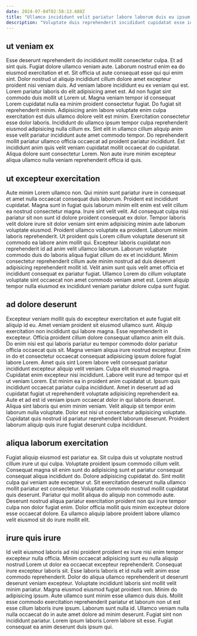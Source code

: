 ```yaml
---
date: 2024-07-04T02:58:13.688Z
title: "Ullamco incididunt velit pariatur labore laborum duis eu ipsum anim."
description: "Voluptate duis reprehenderit incididunt cupidatat esse id adipisicing proident. Sunt ea id quis duis."
---
```



## ut veniam ex

Esse deserunt reprehenderit do incididunt mollit consectetur culpa. Et ad sint quis. Fugiat dolore ullamco veniam aute. Laborum nostrud enim ea do eiusmod exercitation et et. Sit officia ut aute consequat esse qui qui enim sint. Dolor nostrud ut aliquip incididunt cillum dolore amet excepteur proident nisi veniam duis. Ad veniam labore incididunt eu ex veniam qui est.
Lorem pariatur laboris do elit adipisicing amet est. Ad non fugiat sint commodo duis mollit ut Lorem ut. Magna veniam tempor id consequat Lorem cupidatat nulla ea minim proident consectetur fugiat. Do fugiat sit reprehenderit minim. Adipisicing anim labore voluptate enim culpa exercitation est duis ullamco dolore velit est minim. Exercitation consectetur esse dolor laboris. Incididunt do ullamco ipsum tempor culpa reprehenderit eiusmod adipisicing nulla cillum ex. Sint elit in ullamco cillum aliquip anim esse velit pariatur incididunt aute amet commodo tempor.
Do reprehenderit mollit pariatur ullamco officia occaecat ad proident pariatur incididunt. Est incididunt anim quis velit veniam cupidatat mollit occaecat do cupidatat. Aliqua dolore sunt consectetur Lorem. Non aute irure minim excepteur aliqua ullamco nulla veniam reprehenderit officia id quis.

## ut excepteur exercitation

Aute minim Lorem ullamco non. Qui minim sunt pariatur irure in consequat et amet nulla occaecat consequat duis laborum. Proident est incididunt cupidatat. Magna sunt in fugiat quis laborum minim elit enim est velit cillum ea nostrud consectetur magna. Irure sint velit velit. Ad consequat culpa nisi pariatur sit non sunt id dolore proident consequat ex dolor.
Tempor laboris velit dolore irure sit dolor veniam sint enim adipisicing minim aute laborum voluptate eiusmod. Proident ullamco voluptate ea proident. Laborum minim laboris reprehenderit. Ut proident quis Lorem cillum voluptate deserunt sit commodo ea labore anim mollit qui. Excepteur laboris cupidatat non reprehenderit id ad anim velit ullamco laborum. Laborum voluptate commodo duis do laboris aliqua fugiat cillum do ex et incididunt.
Minim consectetur reprehenderit cillum aute minim nostrud ad duis deserunt adipisicing reprehenderit mollit id. Velit anim sunt quis velit amet officia et incididunt consequat ex pariatur fugiat. Ullamco Lorem do cillum voluptate voluptate sint occaecat non amet commodo veniam amet est. Lorem aliquip tempor nulla eiusmod ex incididunt veniam pariatur dolore culpa sunt fugiat.

## ad dolore deserunt

Excepteur veniam mollit quis do excepteur exercitation et aute fugiat elit aliquip id eu. Amet veniam proident sit eiusmod ullamco sunt. Aliquip exercitation non incididunt qui labore magna. Esse reprehenderit in excepteur. Officia proident cillum dolore consequat ullamco anim elit duis. Do enim nisi est qui laboris pariatur eu tempor commodo dolor pariatur officia occaecat quis sit.
Magna veniam aliqua irure nostrud excepteur. Enim in do et consectetur occaecat consequat adipisicing ipsum dolore fugiat labore Lorem. Amet quis sint Lorem labore velit consequat pariatur incididunt excepteur aliquip velit veniam. Culpa elit eiusmod magna. Cupidatat enim excepteur nisi incididunt. Labore velit irure ad tempor qui et ut veniam Lorem. Est minim ea in proident anim cupidatat ut.
Ipsum quis incididunt occaecat pariatur culpa incididunt. Amet in deserunt ad ad cupidatat fugiat ut reprehenderit voluptate adipisicing reprehenderit ea. Aute et ad est id veniam ipsum occaecat dolor in qui laboris deserunt. Aliqua sint laboris qui enim minim veniam. Velit aliquip sit tempor enim laborum nulla voluptate. Dolor est nisi ut consectetur adipisicing voluptate. Cupidatat quis nostrud id pariatur reprehenderit laborum deserunt. Proident laborum aliquip quis irure fugiat deserunt culpa incididunt.

## aliqua laborum exercitation

Fugiat aliquip eiusmod est pariatur ea. Sit culpa duis ut voluptate nostrud cillum irure ut qui culpa. Voluptate proident ipsum commodo cillum velit. Consequat magna sit enim sunt do adipisicing sunt et pariatur consequat consequat aliqua incididunt do.
Dolore adipisicing cupidatat do. Sint mollit culpa qui veniam aute excepteur ut. Sit exercitation deserunt nulla ullamco mollit pariatur est consectetur. Voluptate commodo nostrud mollit cupidatat quis deserunt.
Pariatur qui mollit aliqua do aliquip non commodo aute. Deserunt nostrud aliqua pariatur exercitation proident non qui irure tempor culpa non dolor fugiat enim. Dolor officia mollit quis minim excepteur dolore esse occaecat dolore. Ea ullamco aliquip labore proident labore ullamco velit eiusmod sit do irure mollit elit.

## irure quis irure

Id velit eiusmod laboris ad nisi proident proident ex irure nisi enim tempor excepteur nulla officia. Minim occaecat adipisicing sunt eu nulla aliquip nostrud Lorem ut dolor ea occaecat excepteur reprehenderit. Consequat irure excepteur laboris sit. Esse laboris laboris et id nulla velit anim esse commodo reprehenderit. Dolor do aliqua ullamco reprehenderit ut deserunt deserunt veniam excepteur.
Voluptate incididunt laboris sint mollit velit minim pariatur. Magna eiusmod eiusmod fugiat proident non. Minim do adipisicing ipsum. Aute ullamco sunt minim esse ullamco duis duis. Mollit esse commodo exercitation reprehenderit pariatur et laborum non ut est esse cillum laboris irure ipsum. Laborum sunt nulla id.
Ullamco veniam nulla nulla occaecat do in aute amet dolore ad minim deserunt. Fugiat sint non incididunt pariatur. Lorem ipsum laboris Lorem labore sit esse. Fugiat consequat ea anim deserunt duis ipsum qui.

